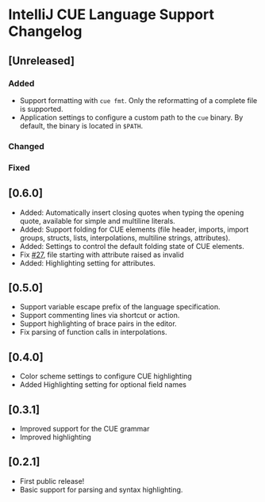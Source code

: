 <!-- Keep a Changelog guide -> https://keepachangelog.com -->

# IntelliJ CUE Language Support Changelog

## [Unreleased]

### Added

- Support formatting with `cue fmt`. Only the reformatting of a complete file is supported.
- Application settings to configure a custom path to the `cue` binary. By default, the binary is located in `$PATH`.

### Changed

### Fixed

## [0.6.0]

- Added: Automatically insert closing quotes when typing the opening quote, available for simple and multiline literals.
- Added: Support folding for CUE elements (file header, imports, import groups, structs, lists, interpolations, multiline strings,
  attributes).
- Added: Settings to control the default folding state of CUE elements.
- Fix [#27](https://github.com/nexantic/intellij-cue/issues/27), file starting with attribute raised as invalid
- Added: Highlighting setting for attributes.

## [0.5.0]

- Support variable escape prefix of the language specification.
- Support commenting lines via shortcut or action.
- Support highlighting of brace pairs in the editor.
- Fix parsing of function calls in interpolations.

## [0.4.0]

- Color scheme settings to configure CUE highlighting
- Added Highlighting setting for optional field names

## [0.3.1]

- Improved support for the CUE grammar
- Improved highlighting

## [0.2.1]

- First public release!
- Basic support for parsing and syntax highlighting.
